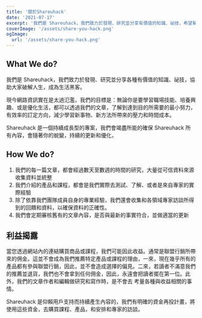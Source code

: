 ```yaml
---
title: '關於Shareuhack'
date: '2021-07-17'
excerpt: '我們是 Shareuhack，我們致力於發現、研究並分享有價值的知識、祕技，希望幫助每個人，成為自己的生活黑客。'
coverImage: '/assets/share-you-hack.png'
ogImage:
  url: '/assets/share-you-hack.png'
---
```


## What We do?

我們是 Shareuhack，我們致力於發現、研究並分享各種有價值的知識、祕技，協助大家破解人生，成為生活黑客。

現今網路資訊實在是太過氾濫，我們的目標是：無論你是要學習職場技能、培養興趣、或是優化生活，都可以透過我們的文章，了解到達到目的所需要的最小努力，有效率的訂定方向，減少學習新事物、新方法所帶來的壓力和時間成本。

Shareuhack 是一個持續成長型的專案，我們會竭盡所能的確保 Shareuhack 所有內容，會隨著你的蛻變，持續的更新和優化，

## How We do?

1. 我們的每一篇文章，都會經過數天至數週的時間的研究，大量從可信資料來源收集資料並統整
2. 我們介紹的產品和課程，都會是我們實際去測試、了解、或者是來自專家的實際經驗
3. 除了依靠我們團隊成員自身的專業經驗，我們還會收集和各領域專家訪談所得到的回饋和資料，以確保資料的正確性。
4. 我們會定期審核舊有的文章內容，是否與最新的事實符合，並做適當的更新

## 利益揭露

當您透過網站內的連結購買商品或課程，我們可能因此收益。通常是聯盟行銷所帶來的佣金。這並不會成為我們推薦特定產品或課程的理由，一來，現在幾乎所有的產品都有參與聯盟行銷，因此，並不會造成選擇的偏見。二來，若讀者不滿意我們的推薦並退貨，我們也不會拿到任何佣金，因此，永遠會把讀者擺在第一位。此外，我們的文章作者和編輯做研究和寫作時，是不會去
考量各種與收益相關的事情。

Shareuhack 是仰賴用戶支持而持續產生內容的，我們有明確的資金再投計畫，將使用這些資金，去購買課程、產品，和安排和專家的訪談。

